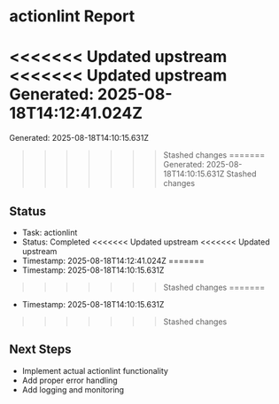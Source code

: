 # actionlint Report

<<<<<<< Updated upstream
<<<<<<< Updated upstream
Generated: 2025-08-18T14:12:41.024Z
=======
Generated: 2025-08-18T14:10:15.631Z
>>>>>>> Stashed changes
=======
Generated: 2025-08-18T14:10:15.631Z
>>>>>>> Stashed changes

## Status
- Task: actionlint
- Status: Completed
<<<<<<< Updated upstream
<<<<<<< Updated upstream
- Timestamp: 2025-08-18T14:12:41.024Z
=======
- Timestamp: 2025-08-18T14:10:15.631Z
>>>>>>> Stashed changes
=======
- Timestamp: 2025-08-18T14:10:15.631Z
>>>>>>> Stashed changes

## Next Steps
- Implement actual actionlint functionality
- Add proper error handling
- Add logging and monitoring
